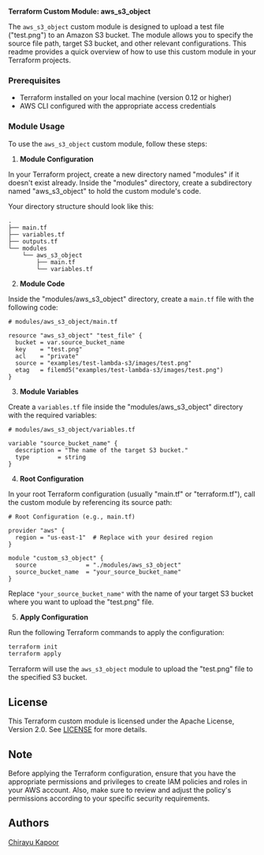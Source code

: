 **Terraform Custom Module: aws_s3_object**

The `aws_s3_object` custom module is designed to upload a test file ("test.png") to an Amazon S3 bucket. The module allows you to specify the source file path, target S3 bucket, and other relevant configurations. This readme provides a quick overview of how to use this custom module in your Terraform projects.

### Prerequisites

- Terraform installed on your local machine (version 0.12 or higher)
- AWS CLI configured with the appropriate access credentials

### Module Usage

To use the `aws_s3_object` custom module, follow these steps:

1. **Module Configuration**

In your Terraform project, create a new directory named "modules" if it doesn't exist already. Inside the "modules" directory, create a subdirectory named "aws_s3_object" to hold the custom module's code.

Your directory structure should look like this:

```
.
├── main.tf
├── variables.tf
├── outputs.tf
└── modules
    └── aws_s3_object
        ├── main.tf
        └── variables.tf
```

2. **Module Code**

Inside the "modules/aws_s3_object" directory, create a `main.tf` file with the following code:

```hcl
# modules/aws_s3_object/main.tf

resource "aws_s3_object" "test_file" {
  bucket = var.source_bucket_name
  key    = "test.png"
  acl    = "private"
  source = "examples/test-lambda-s3/images/test.png"
  etag   = filemd5("examples/test-lambda-s3/images/test.png")
}
```

3. **Module Variables**

Create a `variables.tf` file inside the "modules/aws_s3_object" directory with the required variables:

```hcl
# modules/aws_s3_object/variables.tf

variable "source_bucket_name" {
  description = "The name of the target S3 bucket."
  type        = string
}
```

4. **Root Configuration**

In your root Terraform configuration (usually "main.tf" or "terraform.tf"), call the custom module by referencing its source path:

```hcl
# Root Configuration (e.g., main.tf)

provider "aws" {
  region = "us-east-1"  # Replace with your desired region
}

module "custom_s3_object" {
  source              = "./modules/aws_s3_object"
  source_bucket_name  = "your_source_bucket_name"
}
```

Replace `"your_source_bucket_name"` with the name of your target S3 bucket where you want to upload the "test.png" file.

5. **Apply Configuration**

Run the following Terraform commands to apply the configuration:

```bash
terraform init
terraform apply
```

Terraform will use the `aws_s3_object` module to upload the "test.png" file to the specified S3 bucket.

## License

This Terraform custom module is licensed under the Apache License, Version 2.0. See [LICENSE](LICENSE) for more details.

## Note

Before applying the Terraform configuration, ensure that you have the appropriate permissions and privileges to create IAM policies and roles in your AWS account. Also, make sure to review and adjust the policy's permissions according to your specific security requirements.

## Authors

[Chirayu Kapoor](https://github.com/chiukapoor/)